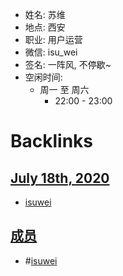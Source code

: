 - 姓名: 苏维
- 地点: 西安
- 职业: 用户运营
- 微信: isu_wei
- 签名: 一阵风, 不停歇~
- 空闲时间:
    - 周一 至 周六
        - 22:00 - 23:00

# Backlinks
## [July 18th, 2020](<July 18th, 2020.md>)
- [isuwei](<isuwei.md>)

## [成员](<成员.md>)
- #[isuwei](<isuwei.md>)

